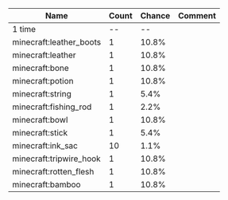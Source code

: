 | Name                    | Count | Chance | Comment |
| ----------------------- | ----- | ------ | ------- |
| 1 time                  |    -- |     -- |         |
| minecraft:leather_boots |     1 |  10.8% |         |
| minecraft:leather       |     1 |  10.8% |         |
| minecraft:bone          |     1 |  10.8% |         |
| minecraft:potion        |     1 |  10.8% |         |
| minecraft:string        |     1 |   5.4% |         |
| minecraft:fishing_rod   |     1 |   2.2% |         |
| minecraft:bowl          |     1 |  10.8% |         |
| minecraft:stick         |     1 |   5.4% |         |
| minecraft:ink_sac       |    10 |   1.1% |         |
| minecraft:tripwire_hook |     1 |  10.8% |         |
| minecraft:rotten_flesh  |     1 |  10.8% |         |
| minecraft:bamboo        |     1 |  10.8% |         |